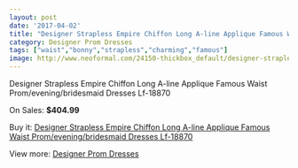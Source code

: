 ```yaml
---
layout: post
date: '2017-04-02'
title: "Designer Strapless Empire Chiffon Long A-line Applique Famous Waist Prom/evening/bridesmaid Dresses Lf-18870"
category: Designer Prom Dresses
tags: ["waist","bonny","strapless","charming","famous"]
image: http://www.neoformal.com/24150-thickbox_default/designer-strapless-empire-chiffon-long-a-line-applique-famous-waist-prom-evening-bridesmaid-dresses-lf-18870.jpg
---
```

Designer Strapless Empire Chiffon Long A-line Applique Famous Waist Prom/evening/bridesmaid Dresses Lf-18870

On Sales: **$404.99**
<a href="https://www.neoformal.com/en/designer-prom-dresses/8205-designer-strapless-empire-chiffon-long-a-line-applique-famous-waist-prom-evening-bridesmaid-dresses-lf-18870.html"><amp-img layout="responsive" width="600" height="600" src="//www.neoformal.com/24150-thickbox_default/designer-strapless-empire-chiffon-long-a-line-applique-famous-waist-prom-evening-bridesmaid-dresses-lf-18870.jpg" alt="Designer Strapless Empire Chiffon Long A-line Applique Famous Waist Prom/evening/bridesmaid Dresses Lf-18870 0" /></a>
<a href="https://www.neoformal.com/en/designer-prom-dresses/8205-designer-strapless-empire-chiffon-long-a-line-applique-famous-waist-prom-evening-bridesmaid-dresses-lf-18870.html"><amp-img layout="responsive" width="600" height="600" src="//www.neoformal.com/24151-thickbox_default/designer-strapless-empire-chiffon-long-a-line-applique-famous-waist-prom-evening-bridesmaid-dresses-lf-18870.jpg" alt="Designer Strapless Empire Chiffon Long A-line Applique Famous Waist Prom/evening/bridesmaid Dresses Lf-18870 1" /></a>

Buy it: [Designer Strapless Empire Chiffon Long A-line Applique Famous Waist Prom/evening/bridesmaid Dresses Lf-18870](https://www.neoformal.com/en/designer-prom-dresses/8205-designer-strapless-empire-chiffon-long-a-line-applique-famous-waist-prom-evening-bridesmaid-dresses-lf-18870.html "Designer Strapless Empire Chiffon Long A-line Applique Famous Waist Prom/evening/bridesmaid Dresses Lf-18870")

View more: [Designer Prom Dresses](https://www.neoformal.com/en/140-designer-prom-dresses "Designer Prom Dresses")